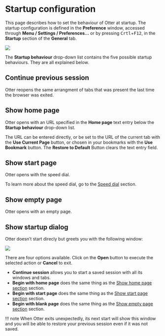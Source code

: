 # Startup configuration

This page describes how to set the behaviour of Otter at startup. The startup configuration is defined in the **Preference** window, accessed through **Menu / Settings / Preferences...** or by pressing <kbd>Crtl</kbd>+<kbd>F12</kbd>, in the **Startup** section of the **General** tab.

![](/images/preferences-window-general-tab.png)

The **Startup behaviour** drop-down list contains the five possible startup behaviours. They are all explained below.

## Continue previous session

Otter reopens the same arrangment of tabs that was present the last time the browser was exited.

## Show home page

Otter opens with an URL specified in the **Home page** text entry below the **Startup behaviour** drop-down list.

The URL can be entered directly, or be set to the URL of the current tab with the **Use Current Page** button, or chosen in your bookmarks with the **Use Bookmark** button. The **Restore to Default** Button clears the text entry field.

## Show start page

Otter opens with the speed dial.

To learn more about the speed dial, go to the [Speed dial](/basic/speed-dial.md) section.

## Show empty page

Otter opens with an empty page.

## Show startup dialog

Otter doesn’t start direcly but greets you with the following window:

![](/images/startup-dialog.png)

There are four options available. Click on the **Open** button to execute the selected action or **Cancel** to exit.

* **Continue session** allows you to start a saved session with all its windows and tabs.
* **Begin with home page** does the same thing as the [Show home page section](#show-home-page) section.
* **Begin with start page** does the same thing as the [Show start page section](#show-start-page) section.
* **Begin with blank page** does the same thing as the [Show empty page section](#show-empty-page) section.

!!! note
    When Otter exits unexpectedly, its next start will show this window and you will be able to restore your previous session even if it was not saved.
